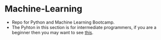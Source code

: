 # Machine-Learning
- Repo for Python and Machine Learning Bootcamp.
- The Pyhton in this section is for intermediate programmers, if you are a beginner then you may want to see [this](https://github.com/aakashm301/Workshop/tree/master/Refactored_Py_DS_ML_Bootcamp-master).
